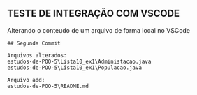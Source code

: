 ## TESTE DE INTEGRAÇÃO COM VSCODE

Alterando o conteudo de um arquivo de forma local no VSCode
```
## Segunda Commit

Arquivos alterados:
estudos-de-POO-5\Lista10_ex1\Administacao.java
estudos-de-POO-5\Lista10_ex1\Populacao.java

Arquivo add: 
estudos-de-POO-5\README.md
```
